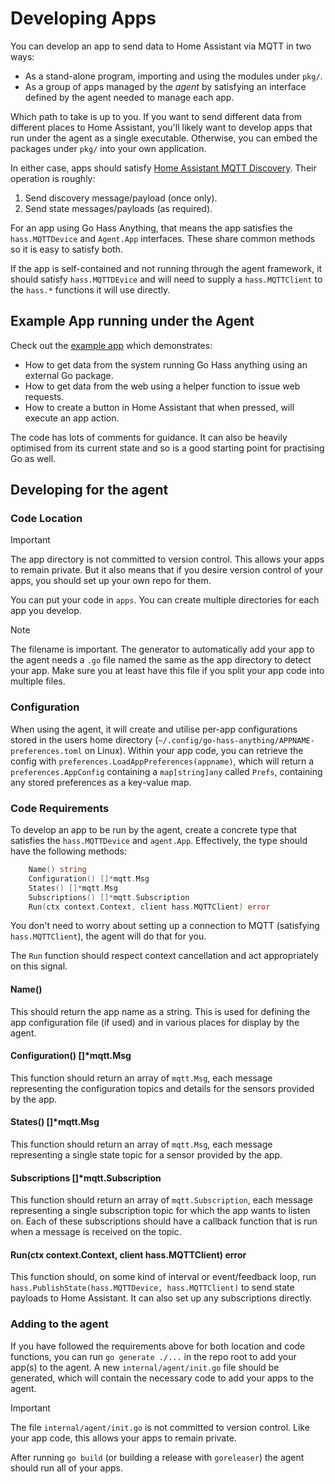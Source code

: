 <!--
 Copyright (c) 2023 Joshua Rich <joshua.rich@gmail.com>

 This software is released under the MIT License.
 https://opensource.org/licenses/MIT
-->

# Developing Apps

You can develop an app to send data to Home Assistant via MQTT in two ways:

- As a stand-alone program, importing and using the modules under `pkg/`.
- As a group of apps managed by the *agent* by satisfying an interface defined
  by the agent needed to manage each app.

Which path to take is up to you.  If you want to send different data from
different places to Home Assistant, you'll likely want to develop apps that run
under the agent as a single executable. Otherwise, you can embed the packages
under `pkg/` into your own application.

In either case, apps should satisfy [Home Assistant MQTT
Discovery](https://www.home-assistant.io/integrations/mqtt/#mqtt-discovery).
Their operation is roughly:

1. Send discovery message/payload (once only).
2. Send state messages/payloads (as required).

For an app using Go Hass Anything, that means the app satisfies the
`hass.MQTTDevice` and `Agent.App` interfaces. These share common methods so it
is easy to satisfy both. 

If the app is self-contained and not running through the agent framework, it
should satisfy `hass.MQTTDEvice` and will need to supply a `hass.MQTTClient` to
the `hass.*` functions it will use directly.

## Example App running under the Agent

Check out the [example app](../../internal/apps/exampleApp/exampleApp.go) which
demonstrates:

- How to get data from the system running Go Hass anything using an external Go
  package.
- How to get data from the web using a helper function to issue web requests.
- How to create a button in Home Assistant that when pressed, will execute an
  app action.

The code has lots of comments for guidance. It can also be heavily optimised
from its current state and so is a good starting point for practising Go as
well.

## Developing for the agent

### Code Location

> [!IMPORTANT]
> The app directory is not committed to version control. This allows your apps to
> remain private. But it also means that if you desire version control of your
> apps, you should set up your own repo for them.

You can put your code in `apps`. You can create multiple
directories for each app you develop.

> [!NOTE]
> The filename is important. The generator to automatically add your app
> to the agent needs a `.go` file named the same as the app directory to detect
> your app. Make sure you at least have this file if you split your app code
> into multiple files.

### Configuration

When using the agent, it will create and utilise per-app configurations stored
in the users home directory
(`~/.config/go-hass-anything/APPNAME-preferences.toml` on Linux). Within your
app code, you can retrieve the config with
`preferences.LoadAppPreferences(appname)`, which will return a
`preferences.AppConfig` containing a `map[string]any` called `Prefs`, containing
any stored preferences as a key-value map.

### Code Requirements

To develop an app to be run by the agent, create a concrete type that satisfies
the `hass.MQTTDevice` and `agent.App`. Effectively, the type should have the
following methods:

```go
	Name() string
	Configuration() []*mqtt.Msg
	States() []*mqtt.Msg
	Subscriptions() []*mqtt.Subscription
	Run(ctx context.Context, client hass.MQTTClient) error
```

You don't need to worry about setting up a connection to MQTT (satisfying
`hass.MQTTClient`), the agent will do that for you.

The `Run` function should respect context cancellation and act appropriately on
this signal.

#### Name()

This should return the app name as a string. This is used for defining the
app configuration file (if used) and in various places for display by the agent.


#### Configuration() []*mqtt.Msg

This function should return an array of `mqtt.Msg`, each message representing
the configuration topics and details for the sensors provided by the app.

#### States() []*mqtt.Msg

This function should return an array of `mqtt.Msg`, each message representing a
single state topic for a sensor provided by the app.

#### Subscriptions []*mqtt.Subscription

This function should return an array of `mqtt.Subscription`, each message representing a
single subscription topic for which the app wants to listen on. Each of these
subscriptions should have a callback function that is run when a message is
received on the topic.

#### Run(ctx context.Context, client hass.MQTTClient) error

This function should, on some kind of interval or event/feedback loop, run
`hass.PublishState(hass.MQTTDevice, hass.MQTTClient)` to send state payloads to
Home Assistant. It can also set up any subscriptions directly.

### Adding to the agent

If you have followed the requirements above for both location and code
functions, you can run `go generate ./...` in the repo root to add your app(s)
to the agent. A new `internal/agent/init.go` file should be generated, which
will contain the necessary code to add your apps to the agent.

> [!IMPORTANT]
> The file `internal/agent/init.go` is not committed to version control. Like
> your app code, this allows your apps to remain private.

After running `go build` (or building a release with `goreleaser`) the agent
should run all of your apps.
